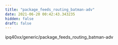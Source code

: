 ```yaml
---
title: "package_feeds_routing_batman-adv"
date: 2021-06-20 00:42:43.343235
hidden: false
draft: false
---
```


ipq40xx/generic/package_feeds_routing_batman-adv

